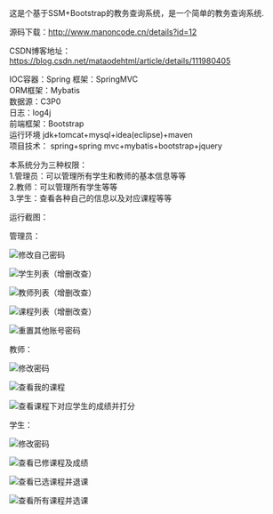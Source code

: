 这是个基于SSM+Bootstrap的教务查询系统，是一个简单的教务查询系统.

源码下载：http://www.manoncode.cn/details?id=12

CSDN博客地址：https://blog.csdn.net/mataodehtml/article/details/111980405




IOC容器：Spring 框架：SpringMVC<br>
ORM框架：Mybatis<br>
数据源：C3P0<br>
日志：log4j<br>
前端框架：Bootstrap<br>
运行环境 jdk+tomcat+mysql+idea(eclipse)+maven<br>
项目技术： spring+spring mvc+mybatis+bootstrap+jquery<br>

本系统分为三种权限：<br>
1.管理员：可以管理所有学生和教师的基本信息等等<br>
2.教师：可以管理所有学生等等<br>
3.学生：查看各种自己的信息以及对应课程等等<br>

运行截图：

管理员：

![修改自己密码](./运行截图/管理员/修改自己密码.png)

![学生列表（增删改查）](./运行截图/管理员/学生列表（增删改查）.png)

![教师列表（增删改查）](./运行截图/管理员/教师列表（增删改查）.png)

![课程列表（增删改查）](./运行截图/管理员/课程列表（增删改查）.png)

![重置其他账号密码](./运行截图/管理员/重置其他账号密码.png)

教师：

![修改密码](./运行截图/教师/修改密码.png)

![查看我的课程](./运行截图/教师/查看我的课程.png)

![查看课程下对应学生的成绩并打分](./运行截图/教师/查看课程下对应学生的成绩并打分.png)

学生：

![修改密码](./运行截图/学生/修改密码.png)

![查看已修课程及成绩](./运行截图/学生/查看已修课程及成绩.png)

![查看已选课程并退课](./运行截图/学生/查看已选课程并退课.png)

![查看所有课程并选课](./运行截图/学生/查看所有课程并选课.png)

